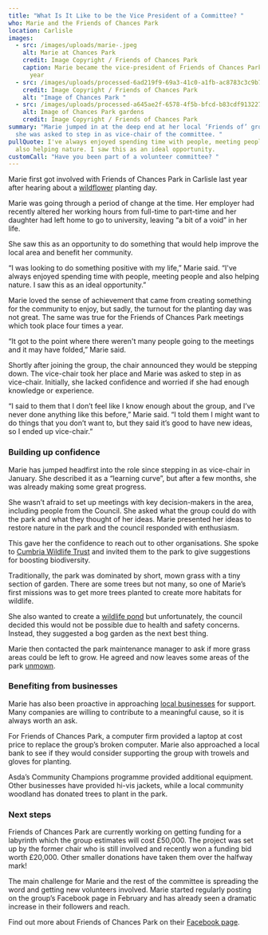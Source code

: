 ```yaml
---
title: "What Is It Like to be the Vice President of a Committee? "
who: Marie and the Friends of Chances Park
location: Carlisle
images:
  - src: /images/uploads/marie-.jpeg
    alt: Marie at Chances Park
    credit: Image Copyright / Friends of Chances Park
    caption: Marie became the vice-president of Friends of Chances Park earlier this
      year
  - src: /images/uploads/processed-6ad219f9-69a3-41c0-a1fb-ac8783c3c9b7-bddb47d6-3aa5-46d2-affb-d7d9020a8a4e.jpeg
    credit: Image Copyright / Friends of Chances Park
    alt: "Image of Chances Park "
  - src: /images/uploads/processed-a645ae2f-6578-4f5b-bfcd-b83cdf913227-c273b69d-bc13-46b7-b7af-a8020b843446.jpeg
    alt: Image of Chances Park gardens
    credit: Image Copyright / Friends of Chances Park
summary: "Marie jumped in at the deep end at her local ‘Friends of’ group when
  she was asked to step in as vice-chair of the committee. "
pullQuote: I've always enjoyed spending time with people, meeting people and
  also helping nature. I saw this as an ideal opportunity.
customCall: "Have you been part of a volunteer committee? "
---
```

Marie first got involved with Friends of Chances Park in Carlisle last year after hearing about a [wildflower](https://nextdoornaturehub.org.uk/guides/the-importance-of-local-species) planting day. 

Marie was going through a period of change at the time. Her employer had recently altered her working hours from full-time to part-time and her daughter had left home to go to university, leaving “a bit of a void” in her life. 

She saw this as an opportunity to do something that would help improve the local area and benefit her community. 

“I was looking to do something positive with my life,” Marie said. “I've always enjoyed spending time with people, meeting people and also helping nature. I saw this as an ideal opportunity.”

Marie loved the sense of achievement that came from creating something for the community to enjoy, but sadly, the turnout for the planting day was not great. The same was true for the Friends of Chances Park meetings which took place four times a year. 

“It got to the point where there weren't many people going to the meetings and it may have folded,” Marie said. 

Shortly after joining the group, the chair announced they would be stepping down. The vice-chair took her place and Marie was asked to step in as vice-chair. Initially, she lacked confidence and worried if she had enough knowledge or experience.

“I said to them that I don’t feel like I know enough about the group, and I’ve never done anything like this before,” Marie said. “I told them I might want to do things that you don’t want to, but they said it’s good to have new ideas, so I ended up vice-chair.”

### Building up confidence

Marie has jumped headfirst into the role since stepping in as vice-chair in January. She described it as a “learning curve”, but after a few months, she was already making some great progress. 

She wasn’t afraid to set up meetings with key decision-makers in the area, including people from the Council. She asked what the group could do with the park and what they thought of her ideas. Marie presented her ideas to restore nature in the park and the council responded with enthusiasm. 

This gave her the confidence to reach out to other organisations. She spoke to [Cumbria Wildlife Trust](https://www.cumbriawildlifetrust.org.uk/) and invited them to the park to give suggestions for boosting biodiversity. 

Traditionally, the park was dominated by short, mown grass with a tiny section of garden. There are some trees but not many, so one of Marie’s first missions was to get more trees planted to create more habitats for wildlife. 

She also wanted to create a [wildlife pond](https://www.wildlifetrusts.org/actions/how-create-mini-pond) but unfortunately, the council decided this would not be possible due to health and safety concerns. Instead, they suggested a bog garden as the next best thing. 

Marie then contacted the park maintenance manager to ask if more grass areas could be left to grow. He agreed and now leaves some areas of the park [unmown](https://nextdoornaturehub.org.uk/guides/nomowmay-the-perks-of-letting-your-lawn-run-free-this-spring). 

### Benefiting from businesses

Marie has also been proactive in approaching [local businesses](https://nextdoornaturehub.org.uk/guides/businesses-how-they-can-help-you-and-how-you-can-help-them) for support. Many companies are willing to contribute to a meaningful cause, so it is always worth an ask. 

For Friends of Chances Park, a computer firm provided a laptop at cost price to replace the group’s broken computer. Marie also approached a local bank to see if they would consider supporting the group with trowels and gloves for planting. 

Asda’s Community Champions programme provided additional equipment. Other businesses have provided hi-vis jackets, while a local community woodland has donated trees to plant in the park. 

### Next steps

Friends of Chances Park are currently working on getting funding for a labyrinth which the group estimates will cost £50,000. The project was set up by the former chair who is still involved and recently won a funding bid worth £20,000. Other smaller donations have taken them over the halfway mark! 

The main challenge for Marie and the rest of the committee is spreading the word and getting new volunteers involved. Marie started regularly posting on the group’s Facebook page in February and has already seen a dramatic increase in their followers and reach. 

Find out more about Friends of Chances Park on their [Facebook page](https://www.facebook.com/ChancesPark/).